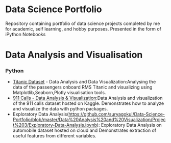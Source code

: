 # Data Science Portfolio
 Repository containing portfolio of data science projects completed by me for academic, self learning, and hobby purposes. Presented in the form of iPython Notebooks

# Data Analysis and Visualisation
### Python
* [Titanic Dataset](https://github.com/suryagokul/Data-Science-Portfolio/blob/master/Data%20Analysis%20and%20Visualization/Project%201/Titanic_Data%20Analysis.ipynb) - Data Analysis and Data Visualization:Analysing the data of the passengers onboard RMS Titanic and visualizing using Matplotlib,Seaborn,Plotly visualisation tools.
* [911 Calls - Data Analysis & Visualization](https://github.com/suryagokul/Data-Science-Portfolio/tree/master/Data%20Analysis%20and%20Visualization):Data Analysis and visualization of the 911 calls dataset hosted on Kaggle. Demonstrates how to analyze and visualize the data with python packages.
* Exploratory Data Analysis(https://github.com/suryagokul/Data-Science-Portfolio/blob/master/Data%20Analysis%20and%20Visualization/Project%203/Exploratory-Data-Analysis.ipynb):
Exploratory Data Analysis on automobile dataset hosted on cloud and Demonstrates extraction of useful features from different variables. 
